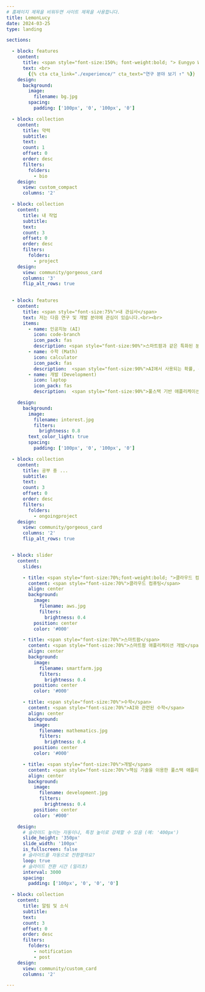 ```yaml
---
# 홈페이지 제목을 비워두면 사이트 제목을 사용합니다.
title: LemonLucy
date: 2024-03-25
type: landing

sections:

  - block: features
    content:
      title: <span style="font-size:150%; font-weight:bold; "> Eungyo World  </span>
      text: <br>
        {{% cta cta_link="./experience/" cta_text="연구 분야 보기 ↑" %}}
    design:
      background:
        image:
          filename: bg.jpg
        spacing:
          padding: ['100px', '0', '100px', '0']

  - block: collection
    content:
      title: 약력
      subtitle:
      text:
      count: 1
      offset: 0
      order: desc
      filters:
        folders:
          - bio
    design:
      view: custom_compact
      columns: '2'

  - block: collection
    content:
      title: 내 작업
      subtitle:
      text:
      count: 3
      offset: 0
      order: desc
      filters:
        folders:
          - project
    design:
      view: community/gorgeous_card
      columns: '3'
      flip_alt_rows: true
      

  - block: features
    content:
      title: <span style="font-size:75%">내 관심사</span>
      text: 저는 다음 연구 및 개발 분야에 관심이 있습니다.<br><br>
      items:
        - name: 인공지능 (AI)
          icon: code-branch
          icon_pack: fas
          description: <span style="font-size:90%">스마트팜과 같은 특화된 분야에 적응형 AI 기술 적용.</span><br><br>
        - name: 수학 (Math)
          icon: calculator
          icon_pack: fas
          description:  <span style="font-size:90%">AI에서 사용되는 확률, 통계, 선형대수 및 이산수학.</span><br><br>
        - name: 개발 (Development)
          icon: laptop
          icon_pack: fas
          description:  <span style="font-size:90%">풀스택 기반 애플리케이션 개발.</span><br><br>

    design:
      background:
        image:
          filename: interest.jpg
          filters:
            brightness: 0.8
        text_color_light: true
        spacing:
          padding: ['100px', '0', '100px', '0']

  - block: collection
    content:
      title: 공부 중 ...
      subtitle:
      text:
      count: 3
      offset: 0
      order: desc
      filters:
        folders:
          - ongoingproject
    design:
      view: community/gorgeous_card
      columns: '2'
      flip_alt_rows: true


  - block: slider
    content:
      slides:

      - title: <span style="font-size:70%;font-weight:bold; ">클라우드 컴퓨팅</span>
        content: <span style="font-size:70%">클라우드 컴퓨팅</span>
        align: center
        background:
          image:
            filename: aws.jpg
            filters:
              brightness: 0.4
          position: center
          color: '#000'

      - title: <span style="font-size:70%">스마트팜</span>
        content: <span style="font-size:70%">스마트팜 애플리케이션 개발</span>
        align: center
        background:
          image:
            filename: smartfarm.jpg
            filters:
              brightness: 0.4
          position: center
          color: '#000'

      - title: <span style="font-size:70%">수학</span>
        content: <span style="font-size:70%">AI와 관련된 수학</span>
        align: center
        background:
          image:
            filename: mathematics.jpg
            filters:
              brightness: 0.4
          position: center
          color: '#000'

      - title: <span style="font-size:70%">개발</span>
        content: <span style="font-size:70%">핵심 기술을 이용한 풀스택 애플리케이션 개발</span>
        align: center
        background:
          image:
            filename: development.jpg
            filters:
              brightness: 0.4
          position: center
          color: '#000'

    design:
      # 슬라이드 높이는 자동이나, 특정 높이로 강제할 수 있음 (예: '400px')
      slide_height: '350px'
      slide_width: '100px'
      is_fullscreen: false
      # 슬라이드를 자동으로 전환할까요?
      loop: true
      # 슬라이드 전환 시간 (밀리초)
      interval: 3000
      spacing:
        padding: ['100px', '0', '0', '0']

  - block: collection
    content:
      title: 알림 및 소식
      subtitle:
      text:
      count: 3
      offset: 0
      order: desc
      filters:
        folders:
          - notification
          - post
    design:
      view: community/custom_card
      columns: '2'

---
```

